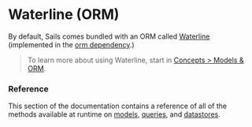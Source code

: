 # Waterline (ORM)

By default, Sails comes bundled with an ORM called [Waterline](http://waterlinejs.org) (implemented in the [orm dependency](http://npmjs.com/package/sails-hook-orm).)

> To learn more about using Waterline, start in [Concepts > Models & ORM](https://sailsjs.com/documentation/concepts/models-and-orm).

### Reference

This section of the documentation contains a reference of all of the methods available at runtime on [models](https://sailsjs.com/documentation/reference/waterline-orm/models), [queries](https://sailsjs.com/documentation/reference/waterline-orm/queries), and [datastores](https://sailsjs.com/documentation/reference/waterline-orm/datastores).



<docmeta name="displayName" value="Waterline (ORM)">

